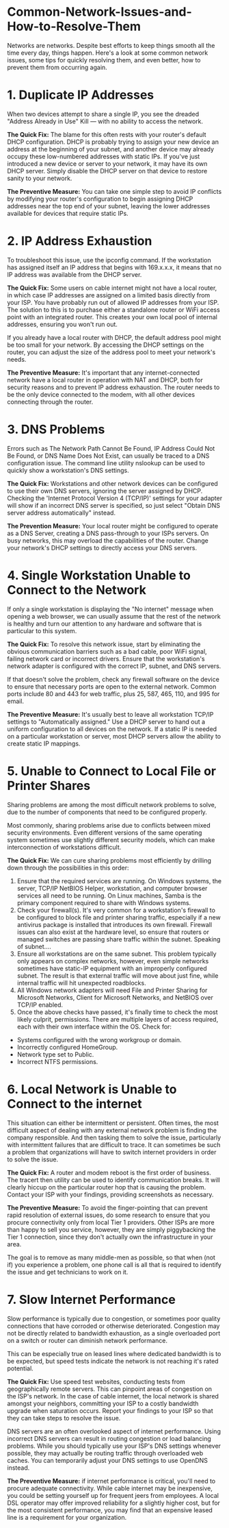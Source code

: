 # Common-Network-Issues-and-How-to-Resolve-Them

Networks are networks. Despite best efforts to keep things smooth all the time every day, things happen. Here's a look at some common network issues, some tips for quickly resolving them, and even better, how to prevent them from occurring again.

# 1. Duplicate IP Addresses
When two devices attempt to share a single IP, you see the dreaded "Address Already in Use" Kill — with no ability to access the network.

**The Quick Fix:** The blame for this often rests with your router's default DHCP configuration. DHCP is probably trying to assign your new device an address at the beginning of your subnet, and another device may already occupy these low-numbered addresses with static IPs. If you've just introduced a new device or server to your network, it may have its own DHCP server. Simply disable the DHCP server on that device to restore sanity to your network.

**The Preventive Measure:** You can take one simple step to avoid IP conflicts by modifying your router's configuration to begin assigning DHCP addresses near the top end of your subnet, leaving the lower addresses available for devices that require static IPs.

# 2. IP Address Exhaustion
To troubleshoot this issue, use the ipconfig command. If the workstation has assigned itself an IP address that begins with 169.x.x.x, it means that no IP address was available from the DHCP server.

**The Quick Fix:** Some users on cable internet might not have a local router, in which case IP addresses are assigned on a limited basis directly from your ISP. You have probably run out of allowed IP addresses from your ISP. The solution to this is to purchase either a standalone router or WiFi access point with an integrated router. This creates your own local pool of internal addresses, ensuring you won't run out.

If you already have a local router with DHCP, the default address pool might be too small for your network. By accessing the DHCP settings on the router, you can adjust the size of the address pool to meet your network's needs.

**The Preventive Measure:** It's important that any internet-connected network have a local router in operation with NAT and DHCP, both for security reasons and to prevent IP address exhaustion. The router needs to be the only device connected to the modem, with all other devices connecting through the router.


# 3. DNS Problems
Errors such as The Network Path Cannot Be Found, IP Address Could Not Be Found, or DNS Name Does Not Exist, can usually be traced to a DNS configuration issue. The command line utility nslookup can be used to quickly show a workstation's DNS settings.

**The Quick Fix:** Workstations and other network devices can be configured to use their own DNS servers, ignoring the server assigned by DHCP. Checking the 'Internet Protocol Version 4 (TCP/IP)' settings for your adapter will show if an incorrect DNS server is specified, so just select "Obtain DNS server address automatically" instead.

**The Prevention Measure:** Your local router might be configured to operate as a DNS Server, creating a DNS pass-through to your ISPs servers. On busy networks, this may overload the capabilities of the router. Change your network's DHCP settings to directly access your DNS servers.

# 4. Single Workstation Unable to Connect to the Network
If only a single workstation is displaying the "No internet" message when opening a web browser, we can usually assume that the rest of the network is healthy and turn our attention to any hardware and software that is particular to this system.

**The Quick Fix:** To resolve this network issue, start by eliminating the obvious communication barriers such as a bad cable, poor WiFi signal, failing network card or incorrect drivers. Ensure that the workstation's network adapter is configured with the correct IP, subnet, and DNS servers.

If that doesn't solve the problem, check any firewall software on the device to ensure that necessary ports are open to the external network. Common ports include 80 and 443 for web traffic, plus 25, 587, 465, 110, and 995 for email.

**The Preventive Measure:** It's usually best to leave all workstation TCP/IP settings to "Automatically assigned." Use a DHCP server to hand out a uniform configuration to all devices on the network. If a static IP is needed on a particular workstation or server, most DHCP servers allow the ability to create static IP mappings.

# 5. Unable to Connect to Local File or Printer Shares
Sharing problems are among the most difficult network problems to solve, due to the number of components that need to be configured properly.

Most commonly, sharing problems arise due to conflicts between mixed security environments. Even different versions of the same operating system sometimes use slightly different security models, which can make interconnection of workstations difficult.

**The Quick Fix:** We can cure sharing problems most efficiently by drilling down through the possibilities in this order:

1. Ensure that the required services are running. On Windows systems, the server, TCP/IP NetBIOS Helper, workstation, and computer browser services all need to be running. On Linux machines, Samba is the primary component required to share with Windows systems.
2. Check your firewall(s). It's very common for a workstation's firewall to be configured to block file and printer sharing traffic, especially if a new antivirus package is installed that introduces its own firewall. Firewall issues can also exist at the hardware level, so ensure that routers or managed switches are passing share traffic within the subnet. Speaking of subnet….
3. Ensure all workstations are on the same subnet. This problem typically only appears on complex networks, however, even simple networks sometimes have static-IP equipment with an improperly configured subnet. The result is that external traffic will move about just fine, while internal traffic will hit unexpected roadblocks.
4. All Windows network adapters will need File and Printer Sharing for Microsoft Networks, Client for Microsoft Networks, and NetBIOS over TCP/IP enabled.
5. Once the above checks have passed, it's finally time to check the most likely culprit, permissions. There are multiple layers of access required, each with their own interface within the OS. Check for:
- Systems configured with the wrong workgroup or domain.
- Incorrectly configured HomeGroup.
- Network type set to Public.
- Incorrect NTFS permissions.

# 6. Local Network is Unable to Connect to the internet
This situation can either be intermittent or persistent. Often times, the most difficult aspect of dealing with any external network problem is finding the company responsible. And then tasking them to solve the issue, particularly with intermittent failures that are difficult to trace. It can sometimes be such a problem that organizations will have to switch internet providers in order to solve the issue.

**The Quick Fix:** A router and modem reboot is the first order of business. The tracert then utility can be used to identify communication breaks. It will clearly hiccup on the particular router hop that is causing the problem. Contact your ISP with your findings, providing screenshots as necessary.

**The Preventive Measure:** To avoid the finger-pointing that can prevent rapid resolution of external issues, do some research to ensure that you procure connectivity only from local Tier 1 providers. Other ISPs are more than happy to sell you service, however, they are simply piggybacking the Tier 1 connection, since they don't actually own the infrastructure in your area.

The goal is to remove as many middle-men as possible, so that when (not if) you experience a problem, one phone call is all that is required to identify the issue and get technicians to work on it.

# 7. Slow Internet Performance
Slow performance is typically due to congestion, or sometimes poor quality connections that have corroded or otherwise deteriorated. Congestion may not be directly related to bandwidth exhaustion, as a single overloaded port on a switch or router can diminish network performance.

This can be especially true on leased lines where dedicated bandwidth is to be expected, but speed tests indicate the network is not reaching it's rated potential.

**The Quick Fix:** Use speed test websites, conducting tests from geographically remote servers. This can pinpoint areas of congestion on the ISP's network. In the case of cable internet, the local network is shared amongst your neighbors, committing your ISP to a costly bandwidth upgrade when saturation occurs. Report your findings to your ISP so that they can take steps to resolve the issue.

DNS servers are an often overlooked aspect of internet performance. Using incorrect DNS servers can result in routing congestion or load balancing problems. While you should typically use your ISP's DNS settings whenever possible, they may actually be routing traffic through overloaded web caches. You can temporarily adjust your DNS settings to use OpenDNS instead.

**The Preventive Measure:** if internet performance is critical, you'll need to procure adequate connectivity. While cable internet may be inexpensive, you could be setting yourself up for frequent jeers from employees. A local DSL operator may offer improved reliability for a slightly higher cost, but for the most consistent performance, you may find that an expensive leased line is a requirement for your organization.
